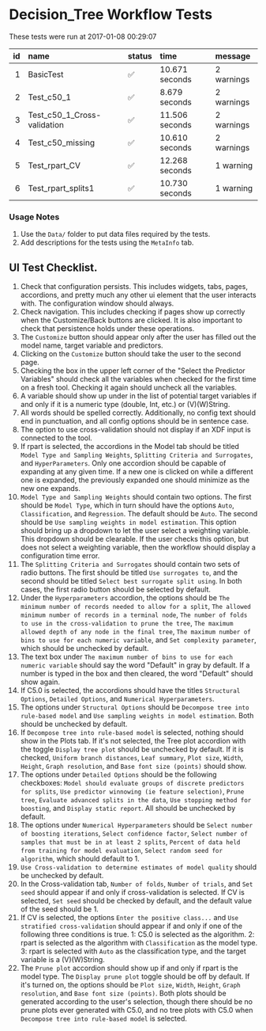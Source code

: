 # Decision_Tree Workflow Tests



These tests were run at 2017-01-08 00:29:07


| id|name                        |status  |time           |message    |
|--:|:---------------------------|:-------|:--------------|:----------|
|  1|BasicTest                   |&#9989; |10.671 seconds |2 warnings |
|  2|Test_c50_1                  |&#9989; |8.679 seconds  |2 warnings |
|  3|Test_c50_1_Cross-validation |&#9989; |11.506 seconds |2 warnings |
|  4|Test_c50_missing            |&#9989; |10.610 seconds |2 warnings |
|  5|Test_rpart_CV               |&#9989; |12.268 seconds |1 warning  |
|  6|Test_rpart_splits1          |&#9989; |10.730 seconds |1 warning  |

### Usage Notes

1. Use the `Data/` folder to put data files required by the tests.
2. Add descriptions for the tests using the `MetaInfo` tab.

## UI Test Checklist.

1. Check that configuration persists. This includes widgets, tabs, pages, accordions, and pretty much any other ui element that the user interacts with. The configuration window should always.
2. Check navigation. This includes checking if pages show up correctly when the Customize/Back buttons are clicked. It is also important to check that persistence holds under these operations.
3. The `Customize` button should appear only after the user has filled out the model name, target variable and predictors.
4. Clicking on the `Customize` button should take the user to the second page.
5. Checking the box in the upper left corner of the "Select the Predictor Variables" should check all the variables when checked for the first time on a fresh tool. Checking it again should uncheck all the variables.
6. A variable should show up under in the list of potential target variables if and only if it is a numeric type (double, Int, etc.) or (V)(W)String.
7. All words should be spelled correctly. Additionally, no config text should end in punctuation, and all config options should be in sentence case.
8. The option to use cross-validation should not display if an XDF input is connected to the tool.
9. If rpart is selected, the accordions in the Model tab should be titled `Model Type and Sampling Weights`, `Splitting Criteria and Surrogates`, and `HyperParameters`. Only one accordion should be capable of expanding at any given time. If a new one is clicked on while a different one is expanded, the previously expanded one should minimize as the new one expands.
10. `Model Type and Sampling Weights` should contain two options. The first should be `Model Type`, which in turn should have the options `Auto`, `Classification`, and `Regression`. The default should be `Auto`. The second should be `Use sampling weights in model estimation`. This option should bring up a dropdown to let the user select a weighting variable. This dropdown should be clearable. If the user checks this option, but does not select a weighting variable, then the workflow should display a configuration time error.
11. The `Splitting Criteria and Surrogates` should contain two sets of radio buttons. The first should be titled `Use surrogates to`, and the second should be titled `Select best surrogate split using`. In both cases, the first radio button should be selected by default.
12. Under the `Hyperparameters` accordion, the options should be `The minimum number of records needed to allow for a split`, `The allowed minimum number of records in a terminal node`, `The number of folds to use in the cross-validation to prune the tree`, `The maximum allowed depth of any node in the final tree`, `The maximum number of bins to use for each numeric variable`, and `Set complexity parameter`, which should be unchecked by default.
13. The text box under `The maximum number of bins to use for each numeric variable` should say the word "Default" in gray by default. If a number is typed in the box and then cleared, the word "Default" should show again.
12. If C5.0 is selected, the accordions should have the titles `Structural Options`, `Detailed Options`, and `Numerical Hyperparameters`. 
12. The options under `Structural Options` should be `Decompose tree into rule-based model` and `Use sampling weights in model estimation`. Both should be unchecked by default. 
13. If `Decompose tree into rule-based model` is selected, nothing should show in the Plots tab. If it's not selected, the Tree plot accordion with the toggle `Display tree plot` should be unchecked by default. If it is checked, `Uniform branch distances`, `Leaf summary`, `Plot size`, `Width`, `Height`, `Graph resolution`, and `Base font size (points)` should show.
14. The options under `Detailed Options` should be the following checkboxes: `Model should evaluate groups of discrete predictors for splits`, `Use predictor winnowing (ie feature selection)`, `Prune tree`, `Evaluate advanced splits in the data`, `Use stopping method for boosting`, and `Display static report`. All should be unchecked by default.
15. The options under `Numerical Hyperparameters` should be `Select number of boosting iterations`, `Select confidence factor`, `Select number of samples that must be in at least 2 splits`, `Percent of data held from training for model evaluation`, `Select random seed for algorithm`, which should default to 1. 
15. `Use Cross-validation to determine estimates of model quality` should be unchecked by default. 
16. In the Cross-validation tab, `Number of folds`, `Number of trials`, and `Set seed` should appear if and only if cross-validation is selected. If CV is selected, `Set seed` should be checked by default, and the default value of the seed should be 1.
17. If CV is selected, the options `Enter the positive class...` and `Use stratified cross-validation` should appear if and only if one of the following three conditions is true. 1: C5.0 is selected as the algorithm. 2: rpart is selected as the algorithm with `Classification` as the model type. 3: rpart is selected with `Auto` as the classification type, and the target variable is a (V)(W)String.
18. The `Prune plot` accordion should show up if and only if rpart is the model type. The `Display prune plot` toggle should be off by default. If it's turned on, the options should be `Plot size`, `Width`, `Height`, `Graph resolution`, and `Base font size (points)`. Both plots should be generated according to the user's selection, though there should be no prune plots ever generated with C5.0, and no tree plots with C5.0 when `Decompose tree into rule-based model` is selected.

